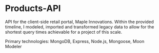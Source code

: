 # Products-API
API for the client-side retail portal, Maple Innovations. Within the provided timeline, I modeled, imported and transformed legacy data to allow for the shortest query times achievable for a project of this scale.

Primary technologies:
MongoDB,
Express,
Node.js,
Mongoose,
Moon Modeler
